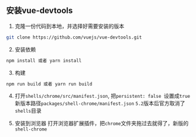 ## 安装vue-devtools

1. 克隆一份代码到本地，并选择好需要安装的版本  
```bash
git clone https://github.com/vuejs/vue-devtools.git
```

2. 安装依赖  
```bash
npm install 或者 yarn install
```

3. 构建  
```bash
npm run build 或者 yarn run build
```

4. 打开`shells/chrome/src/manifest.json`, 把`persistent: false `设置成`true`    
  新版本路径`packages/shell-chrome/manifest.json`
  `5.2`版本后官方取消了`shells`目录

5. 安装到浏览器
  打开浏览器扩展插件，把`chrome`文件夹拖过去就得了，新版的`shell-chrome`